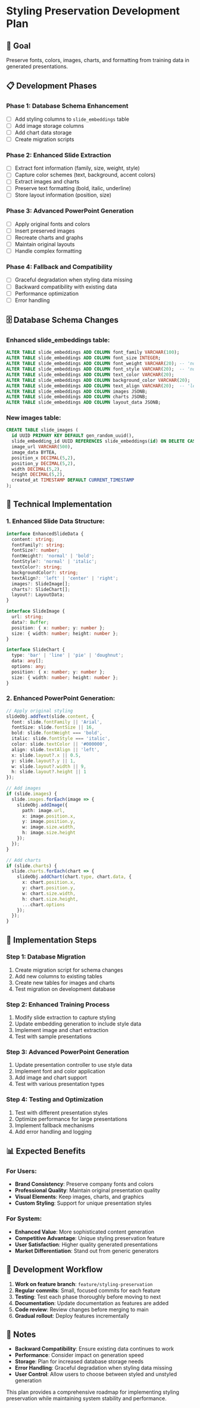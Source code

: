 # Styling Preservation Development Plan

## 🎯 **Goal**
Preserve fonts, colors, images, charts, and formatting from training data in generated presentations.

## 📋 **Development Phases**

### **Phase 1: Database Schema Enhancement**
- [ ] Add styling columns to `slide_embeddings` table
- [ ] Add image storage columns
- [ ] Add chart data storage
- [ ] Create migration scripts

### **Phase 2: Enhanced Slide Extraction**
- [ ] Extract font information (family, size, weight, style)
- [ ] Capture color schemes (text, background, accent colors)
- [ ] Extract images and charts
- [ ] Preserve text formatting (bold, italic, underline)
- [ ] Store layout information (position, size)

### **Phase 3: Advanced PowerPoint Generation**
- [ ] Apply original fonts and colors
- [ ] Insert preserved images
- [ ] Recreate charts and graphs
- [ ] Maintain original layouts
- [ ] Handle complex formatting

### **Phase 4: Fallback and Compatibility**
- [ ] Graceful degradation when styling data missing
- [ ] Backward compatibility with existing data
- [ ] Performance optimization
- [ ] Error handling

## 🗄️ **Database Schema Changes**

### **Enhanced slide_embeddings table:**
```sql
ALTER TABLE slide_embeddings ADD COLUMN font_family VARCHAR(100);
ALTER TABLE slide_embeddings ADD COLUMN font_size INTEGER;
ALTER TABLE slide_embeddings ADD COLUMN font_weight VARCHAR(20); -- 'normal', 'bold'
ALTER TABLE slide_embeddings ADD COLUMN font_style VARCHAR(20);  -- 'normal', 'italic'
ALTER TABLE slide_embeddings ADD COLUMN text_color VARCHAR(20);
ALTER TABLE slide_embeddings ADD COLUMN background_color VARCHAR(20);
ALTER TABLE slide_embeddings ADD COLUMN text_align VARCHAR(20);  -- 'left', 'center', 'right'
ALTER TABLE slide_embeddings ADD COLUMN images JSONB;
ALTER TABLE slide_embeddings ADD COLUMN charts JSONB;
ALTER TABLE slide_embeddings ADD COLUMN layout_data JSONB;
```

### **New images table:**
```sql
CREATE TABLE slide_images (
  id UUID PRIMARY KEY DEFAULT gen_random_uuid(),
  slide_embedding_id UUID REFERENCES slide_embeddings(id) ON DELETE CASCADE,
  image_url VARCHAR(500),
  image_data BYTEA,
  position_x DECIMAL(5,2),
  position_y DECIMAL(5,2),
  width DECIMAL(5,2),
  height DECIMAL(5,2),
  created_at TIMESTAMP DEFAULT CURRENT_TIMESTAMP
);
```

## 🔧 **Technical Implementation**

### **1. Enhanced Slide Data Structure:**
```typescript
interface EnhancedSlideData {
  content: string;
  fontFamily?: string;
  fontSize?: number;
  fontWeight?: 'normal' | 'bold';
  fontStyle?: 'normal' | 'italic';
  textColor?: string;
  backgroundColor?: string;
  textAlign?: 'left' | 'center' | 'right';
  images?: SlideImage[];
  charts?: SlideChart[];
  layout?: LayoutData;
}

interface SlideImage {
  url: string;
  data?: Buffer;
  position: { x: number; y: number };
  size: { width: number; height: number };
}

interface SlideChart {
  type: 'bar' | 'line' | 'pie' | 'doughnut';
  data: any[];
  options: any;
  position: { x: number; y: number };
  size: { width: number; height: number };
}
```

### **2. Enhanced PowerPoint Generation:**
```typescript
// Apply original styling
slideObj.addText(slide.content, {
  font: slide.fontFamily || 'Arial',
  fontSize: slide.fontSize || 16,
  bold: slide.fontWeight === 'bold',
  italic: slide.fontStyle === 'italic',
  color: slide.textColor || '#000000',
  align: slide.textAlign || 'left',
  x: slide.layout?.x || 0.5,
  y: slide.layout?.y || 1,
  w: slide.layout?.width || 9,
  h: slide.layout?.height || 1
});

// Add images
if (slide.images) {
  slide.images.forEach(image => {
    slideObj.addImage({
      path: image.url,
      x: image.position.x,
      y: image.position.y,
      w: image.size.width,
      h: image.size.height
    });
  });
}

// Add charts
if (slide.charts) {
  slide.charts.forEach(chart => {
    slideObj.addChart(chart.type, chart.data, {
      x: chart.position.x,
      y: chart.position.y,
      w: chart.size.width,
      h: chart.size.height,
      ...chart.options
    });
  });
}
```

## 🚀 **Implementation Steps**

### **Step 1: Database Migration**
1. Create migration script for schema changes
2. Add new columns to existing tables
3. Create new tables for images and charts
4. Test migration on development database

### **Step 2: Enhanced Training Process**
1. Modify slide extraction to capture styling
2. Update embedding generation to include style data
3. Implement image and chart extraction
4. Test with sample presentations

### **Step 3: Advanced PowerPoint Generation**
1. Update presentation controller to use style data
2. Implement font and color application
3. Add image and chart support
4. Test with various presentation types

### **Step 4: Testing and Optimization**
1. Test with different presentation styles
2. Optimize performance for large presentations
3. Implement fallback mechanisms
4. Add error handling and logging

## 📊 **Expected Benefits**

### **For Users:**
- **Brand Consistency**: Preserve company fonts and colors
- **Professional Quality**: Maintain original presentation quality
- **Visual Elements**: Keep images, charts, and graphics
- **Custom Styling**: Support for unique presentation styles

### **For System:**
- **Enhanced Value**: More sophisticated content generation
- **Competitive Advantage**: Unique styling preservation feature
- **User Satisfaction**: Higher quality generated presentations
- **Market Differentiation**: Stand out from generic generators

## 🔄 **Development Workflow**

1. **Work on feature branch**: `feature/styling-preservation`
2. **Regular commits**: Small, focused commits for each feature
3. **Testing**: Test each phase thoroughly before moving to next
4. **Documentation**: Update documentation as features are added
5. **Code review**: Review changes before merging to main
6. **Gradual rollout**: Deploy features incrementally

## 📝 **Notes**

- **Backward Compatibility**: Ensure existing data continues to work
- **Performance**: Consider impact on generation speed
- **Storage**: Plan for increased database storage needs
- **Error Handling**: Graceful degradation when styling data missing
- **User Control**: Allow users to choose between styled and unstyled generation

This plan provides a comprehensive roadmap for implementing styling preservation while maintaining system stability and performance.
